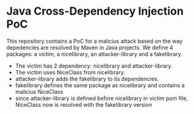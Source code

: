 # Java Cross-Dependency Injection PoC
This repository contains a PoC for a malicius attack based on the way depedencies are resolved by Maven in Java projects.
We define 4 packages: a victim, a nicelibrary, an attacker-library and a fakelibrary.

- The victim has 2 dependency: nicelibrary and attacker-library.
- The victim uses NiceClass from nicelibrary.
- attacker-library adds the fakelibrary to its dependencies.
- fakelibrary defines the same package as nicelibrary and contains a malicius NiceClass
- since attacker-library is defined before nicelibrary in victim pom file, NiceClass now is resolved with the fakelibrary version
  

